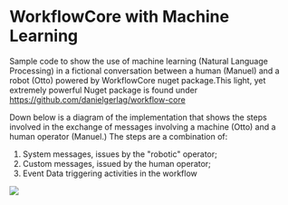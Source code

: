 # WorkflowCore with Machine Learning

Sample code to show the use of machine learning (Natural Language Processing) in a fictional conversation between a human (Manuel) and a robot (Otto) powered by WorkflowCore nuget package.This light, yet extremely powerful Nuget package is found under https://github.com/danielgerlag/workflow-core

Down below is a diagram of the implementation that shows the steps involved in the exchange of messages involving a machine (Otto) and a human operator (Manuel.) The steps are a combination of:
1) System messages, issues by the "robotic" operator;
2) Custom messages, issued by the human operator;
3) Event Data triggering activities in the workflow

![](https://user-images.githubusercontent.com/6631390/77421858-f02f9080-6da2-11ea-869a-d76c6f698400.png)


